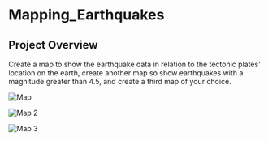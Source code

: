 # Mapping_Earthquakes

## Project Overview
Create a map to show the earthquake data in relation to the tectonic plates' location on the earth, create another map so show earthquakes with a magnitude greater than 4.5, and create a third map of your choice.

![Map](https://user-images.githubusercontent.com/96347933/160306848-d1b0d7ca-934b-44db-9096-f2b267d72b3f.PNG)

![Map 2](https://user-images.githubusercontent.com/96347933/160306896-a257cf2e-d6fb-4689-8f14-7337e9fd0141.PNG)

![Map 3](https://user-images.githubusercontent.com/96347933/160306899-d1e5e78a-c97d-48f0-98bf-ba65a52834f2.PNG)


